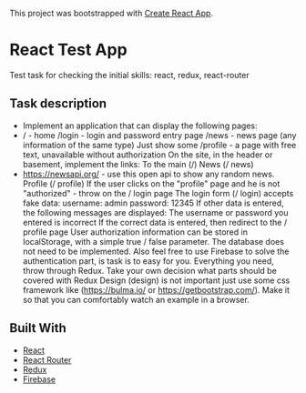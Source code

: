 This project was bootstrapped with [Create React App](https://github.com/facebook/create-react-app).

# React Test App

Test task for checking the initial skills: react, redux, react-router

## Task description

- Implement an application that can display the following pages:
- / - home
/login - login and password entry page
/news - news page (any information of the same type)
Just show some
/profile - a page with free text, unavailable without authorization
On the site, in the header or basement, implement the links:
To the main (/)
News (/ news)
- https://newsapi.org/ - use this open api to show any random news.
Profile (/ profile)
If the user clicks on the &quot;profile&quot; page and he is not &quot;authorized&quot; - throw on the / login page
The login form (/ login) accepts fake data:
username: admin
password: 12345
If other data is entered, the following messages are displayed:
The username or password you entered is incorrect
If the correct data is entered, then redirect to the / profile page
User authorization information can be stored in localStorage, with a simple true / false parameter. The database
does not need to be implemented.
Also feel free to use Firebase to solve the authentication part, is task is to easy for you.
Everything you need, throw through Redux. Take your own decision what parts should be covered with Redux
Design (design) is not important just use some css framework like (https://bulma.io/ or https://getbootstrap.com/).
Make it so that you can comfortably watch an example in a browser.

## Built With

* [React](https://reactjs.org/)
* [React Router](https://reacttraining.com/react-router/)
* [Redux](https://redux.js.org/)
* [Firebase](https://firebase.google.com/)
